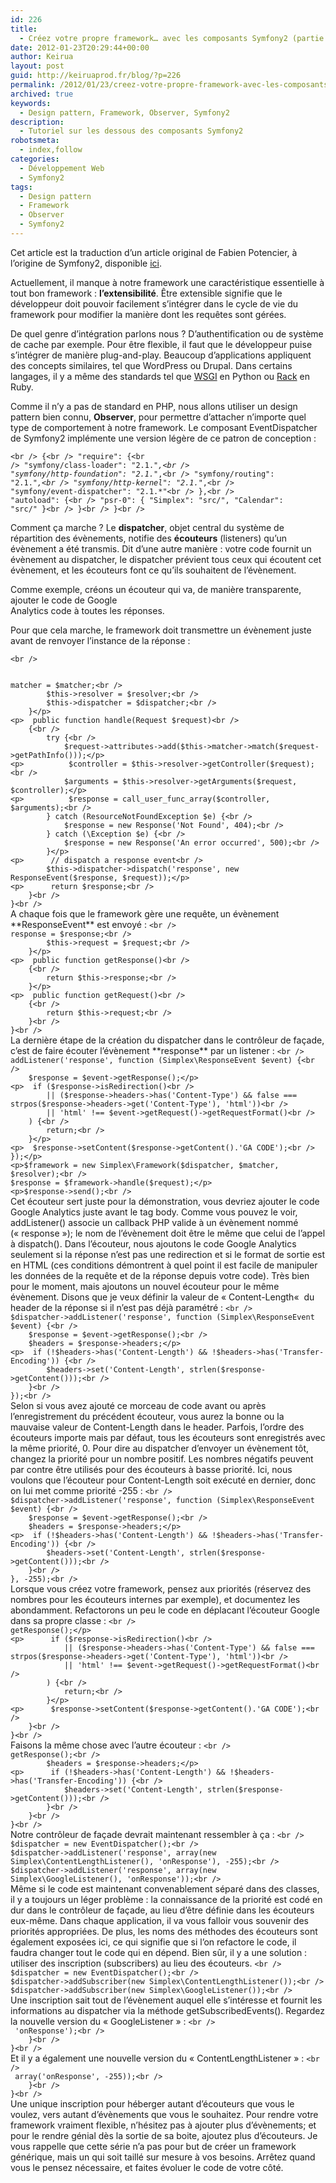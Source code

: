```yaml
---
id: 226
title:
  - Créez votre propre framework… avec les composants Symfony2 (partie 9)
date: 2012-01-23T20:29:44+00:00
author: Keirua
layout: post
guid: http://keiruaprod.fr/blog/?p=226
permalink: /2012/01/23/creez-votre-propre-framework-avec-les-composants-symfony2-partie-9/
archived: true
keywords:
  - Design pattern, Framework, Observer, Symfony2
description:
  - Tutoriel sur les dessous des composants Symfony2
robotsmeta:
  - index,follow
categories:
  - Développement Web
  - Symfony2
tags:
  - Design pattern
  - Framework
  - Observer
  - Symfony2
---
```

Cet article est la traduction d’un article original de Fabien Potencier, à l’origine de Symfony2, disponible [ici](http://fabien.potencier.org/article/58/create-your-own-framework-on-top-of-the-symfony2-components-part-9).

Actuellement, il manque à notre framework une caractéristique essentielle à tout bon framework : **l&rsquo;extensibilité**. Être extensible signifie que le développeur doit pouvoir facilement s&rsquo;intégrer dans le cycle de vie du framework pour modifier la manière dont les requêtes sont gérées.

De quel genre d&rsquo;intégration parlons nous ? D’authentification ou de système de cache par exemple. Pour être flexible, il faut que le développeur puise s&rsquo;intégrer de manière plug-and-play. Beaucoup d&rsquo;applications appliquent des concepts similaires, tel que WordPress ou Drupal. Dans certains langages, il y a même des standards tel que [WSGI](http://www.python.org/dev/peps/pep-0333/#middleware-components-that-play-both-sides) en Python ou [Rack](http://rack.rubyforge.org/) en Ruby.  
<!--more-->

  
Comme il n&rsquo;y a pas de standard en PHP, nous allons utiliser un design pattern bien connu, **Observer**, pour permettre d&rsquo;attacher n&rsquo;importe quel type de comportement à notre framework. Le composant EventDispatcher de Symfony2 implémente une version légère de ce patron de conception :

<code lang="javascript">&lt;br />
{&lt;br />
	"require": {&lt;br />
		"symfony/class-loader": "2.1.*",&lt;br />
		"symfony/http-foundation": "2.1.*",&lt;br />
		"symfony/routing": "2.1.*",&lt;br />
		"symfony/http-kernel": "2.1.*",&lt;br />
		"symfony/event-dispatcher": "2.1.*"&lt;br />
	},&lt;br />
	"autoload": {&lt;br />
		"psr-0": { "Simplex": "src/", "Calendar": "src/" }&lt;br />
	}&lt;br />
}&lt;br />
</code>

Comment ça marche ? Le **dispatcher**, objet central du système de répartition des évènements, notifie des **écouteurs** (listeners) qu&rsquo;un évènement a été transmis. Dit d&rsquo;une autre manière : votre code fournit un évènement au dispatcher, le dispatcher prévient tous ceux qui écoutent cet évènement, et les écouteurs font ce qu&rsquo;ils souhaitent de l&rsquo;évènement.

Comme exemple, créons un écouteur qui va, de manière transparente, ajouter le code de Google  
Analytics code à toutes les réponses.

Pour que cela marche, le framework doit transmettre un évènement juste avant de renvoyer l&rsquo;instance de la réponse :

<code lang="php">&lt;br />
<?php

// example.com/src/Simplex/Framework.php

namespace Simplex;

use Symfony\Component\HttpFoundation\Request;
use Symfony\Component\HttpFoundation\Response;
use Symfony\Component\Routing\Matcher\UrlMatcherInterface;
use Symfony\Component\Routing\Exception\ResourceNotFoundException;
use Symfony\Component\HttpKernel\Controller\ControllerResolverInterface;
use Symfony\Component\EventDispatcher\EventDispatcher;

class Framework
{
	protected $matcher;
	protected $resolver;
	protected $dispatcher;

	public function __construct(EventDispatcher $dispatcher, UrlMatcherInterface $matcher, ControllerResolverInterface $resolver)
	{
		$this->matcher = $matcher;&lt;br />
		$this->resolver = $resolver;&lt;br />
		$this->dispatcher = $dispatcher;&lt;br />
	}&lt;/p>
&lt;p>	public function handle(Request $request)&lt;br />
	{&lt;br />
		try {&lt;br />
			$request->attributes->add($this->matcher->match($request->getPathInfo()));&lt;/p>
&lt;p>			$controller = $this->resolver->getController($request);&lt;br />
			$arguments = $this->resolver->getArguments($request, $controller);&lt;/p>
&lt;p>			$response = call_user_func_array($controller, $arguments);&lt;br />
		} catch (ResourceNotFoundException $e) {&lt;br />
			$response = new Response('Not Found', 404);&lt;br />
		} catch (\Exception $e) {&lt;br />
			$response = new Response('An error occurred', 500);&lt;br />
		}&lt;/p>
&lt;p>		// dispatch a response event&lt;br />
		$this->dispatcher->dispatch('response', new ResponseEvent($response, $request));&lt;/p>
&lt;p>		return $response;&lt;br />
	}&lt;br />
}&lt;br />
</code>

A chaque fois que le framework gère une requête, un évènement **ResponseEvent** est envoyé :

<code lang="php">&lt;br />
<?php

// example.com/src/Simplex/ResponseEvent.php

namespace Simplex;

use Symfony\Component\HttpFoundation\Request;
use Symfony\Component\HttpFoundation\Response;
use Symfony\Component\EventDispatcher\Event;

class ResponseEvent extends Event
{
	private $request;
	private $response;

	public function __construct(Response $response, Request $request)
	{
		$this->response = $response;&lt;br />
		$this->request = $request;&lt;br />
	}&lt;/p>
&lt;p>	public function getResponse()&lt;br />
	{&lt;br />
		return $this->response;&lt;br />
	}&lt;/p>
&lt;p>	public function getRequest()&lt;br />
	{&lt;br />
		return $this->request;&lt;br />
	}&lt;br />
}&lt;br />
</code>

La dernière étape de la création du dispatcher dans le contrôleur de façade, c&rsquo;est de faire écouter l&rsquo;évènement **response** par un listener :

<code lang="php">&lt;br />
<?php

// example.com/web/front.php

require_once __DIR__.'/../vendor/.composer/autoload.php';

// ...

use Symfony\Component\EventDispatcher\EventDispatcher;

$dispatcher = new EventDispatcher();
$dispatcher->addListener('response', function (Simplex\ResponseEvent $event) {&lt;br />
	$response = $event->getResponse();&lt;/p>
&lt;p>	if ($response->isRedirection()&lt;br />
		|| ($response->headers->has('Content-Type') && false === strpos($response->headers->get('Content-Type'), 'html'))&lt;br />
		|| 'html' !== $event->getRequest()->getRequestFormat()&lt;br />
	) {&lt;br />
		return;&lt;br />
	}&lt;/p>
&lt;p>	$response->setContent($response->getContent().'GA CODE');&lt;br />
});&lt;/p>
&lt;p>$framework = new Simplex\Framework($dispatcher, $matcher, $resolver);&lt;br />
$response = $framework->handle($request);&lt;/p>
&lt;p>$response->send();&lt;br />
</code>

Cet écouteur sert juste pour la démonstration, vous devriez ajouter le code Google Analytics juste avant le tag body.

Comme vous pouvez le voir, addListener() associe un callback PHP valide à un évènement nommé (« response »); le nom de l&rsquo;évènement doit être le même que celui de l&rsquo;appel à dispatch().

Dans l&rsquo;écouteur, nous ajoutons le code Google Analytics seulement si la réponse n&rsquo;est pas une redirection et si le format de sortie est en HTML (ces conditions démontrent à quel point il est facile de manipuler les données de la requête et de la réponse depuis votre code).

Très bien pour le moment, mais ajoutons un nouvel écouteur pour le même évènement. Disons que je veux définir la valeur de « Content-Length«  du header de la réponse si il n&rsquo;est pas déjà paramétré :

<code lang="php">&lt;br />
$dispatcher->addListener('response', function (Simplex\ResponseEvent $event) {&lt;br />
	$response = $event->getResponse();&lt;br />
	$headers = $response->headers;&lt;/p>
&lt;p>	if (!$headers->has('Content-Length') && !$headers->has('Transfer-Encoding')) {&lt;br />
		$headers->set('Content-Length', strlen($response->getContent()));&lt;br />
	}&lt;br />
});&lt;br />
</code>

Selon si vous avez ajouté ce morceau de code avant ou après l&rsquo;enregistrement du précédent écouteur, vous aurez la bonne ou la mauvaise valeur de Content-Length dans le header. Parfois, l&rsquo;ordre des écouteurs importe mais par défaut, tous les écouteurs sont enregistrés avec la même priorité, 0. Pour dire au dispatcher d&rsquo;envoyer un évènement tôt, changez la priorité pour un nombre positif. Les nombres négatifs peuvent par contre être utilisés pour des écouteurs à basse priorité. Ici, nous voulons que l&rsquo;écouteur pour Content-Length soit exécuté en dernier, donc on lui met comme priorité -255 :

<code lang="php">&lt;br />
$dispatcher->addListener('response', function (Simplex\ResponseEvent $event) {&lt;br />
	$response = $event->getResponse();&lt;br />
	$headers = $response->headers;&lt;/p>
&lt;p>	if (!$headers->has('Content-Length') && !$headers->has('Transfer-Encoding')) {&lt;br />
		$headers->set('Content-Length', strlen($response->getContent()));&lt;br />
	}&lt;br />
}, -255);&lt;br />
</code>

Lorsque vous créez votre framework, pensez aux priorités (réservez des nombres pour les écouteurs internes par exemple), et documentez les abondamment.

Refactorons un peu le code en déplacant l&rsquo;écouteur Google dans sa propre classe :

<code lang="php">&lt;br />
<?php

// example.com/src/Simplex/GoogleListener.php

namespace Simplex;

class GoogleListener
{
	public function onResponse(ResponseEvent $event)
	{
		$response = $event->getResponse();&lt;/p>
&lt;p>		if ($response->isRedirection()&lt;br />
			|| ($response->headers->has('Content-Type') && false === strpos($response->headers->get('Content-Type'), 'html'))&lt;br />
			|| 'html' !== $event->getRequest()->getRequestFormat()&lt;br />
		) {&lt;br />
			return;&lt;br />
		}&lt;/p>
&lt;p>		$response->setContent($response->getContent().'GA CODE');&lt;br />
	}&lt;br />
}&lt;br />
</code>

Faisons la même chose avec l&rsquo;autre écouteur :

<code lang="php">&lt;br />
<?php

// example.com/src/Simplex/ContentLengthListener.php

namespace Simplex;

class ContentLengthListener
{
	public function onResponse(ResponseEvent $event)
	{
		$response = $event->getResponse();&lt;br />
		$headers = $response->headers;&lt;/p>
&lt;p>		if (!$headers->has('Content-Length') && !$headers->has('Transfer-Encoding')) {&lt;br />
			$headers->set('Content-Length', strlen($response->getContent()));&lt;br />
		}&lt;br />
	}&lt;br />
}&lt;br />
</code>

Notre contrôleur de façade devrait maintenant ressembler à ça :

<code lang="php">&lt;br />
$dispatcher = new EventDispatcher();&lt;br />
$dispatcher->addListener('response', array(new Simplex\ContentLengthListener(), 'onResponse'), -255);&lt;br />
$dispatcher->addListener('response', array(new Simplex\GoogleListener(), 'onResponse'));&lt;br />
</code>

Même si le code est maintenant convenablement séparé dans des classes, il y a toujours un léger problème : la connaissance de la priorité est codé en dur dans le contrôleur de façade, au lieu d&rsquo;être définie dans les écouteurs eux-même. Dans chaque application, il va vous falloir vous souvenir des priorités appropriées. De plus, les noms des méthodes des écouteurs sont également exposées ici, ce qui signifie que si l&rsquo;on refactore le code, il faudra changer tout le code qui en dépend. Bien sûr, il y a une solution : utiliser des inscription (subscribers) au lieu des écouteurs.

<code lang="php">&lt;br />
$dispatcher = new EventDispatcher();&lt;br />
$dispatcher->addSubscriber(new Simplex\ContentLengthListener());&lt;br />
$dispatcher->addSubscriber(new Simplex\GoogleListener());&lt;br />
</code>

Une inscription sait tout de l&rsquo;évènement auquel elle s&rsquo;intéresse et fournit les informations au dispatcher via la méthode getSubscribedEvents(). Regardez la nouvelle version du « GoogleListener » :

<code lang="php">&lt;br />
<?php

// example.com/src/Simplex/GoogleListener.php

namespace Simplex;

use Symfony\Component\EventDispatcher\EventSubscriberInterface;

class GoogleListener implements EventSubscriberInterface
{
	// ...

	public static function getSubscribedEvents()
	{
		return array('response' => 'onResponse');&lt;br />
	}&lt;br />
}&lt;br />
</code>

Et il y a également une nouvelle version du « ContentLengthListener » :  
<code lang="php">&lt;br />
<?php

// example.com/src/Simplex/ContentLengthListener.php

namespace Simplex;

use Symfony\Component\EventDispatcher\EventSubscriberInterface;

class ContentLengthListener implements EventSubscriberInterface
{
	// ...

	public static function getSubscribedEvents()
	{
		return array('response' => array('onResponse', -255));&lt;br />
	}&lt;br />
}&lt;br />
</code>

Une unique inscription pour héberger autant d&rsquo;écouteurs que vous le voulez, vers autant d&rsquo;évènements que vous le souhaitez.

Pour rendre votre framework vraiment flexible, n&rsquo;hésitez pas à ajouter plus d&rsquo;évènements; et pour le rendre génial dès la sortie de sa boite, ajoutez plus d&rsquo;écouteurs. Je vous rappelle que cette série n&rsquo;a pas pour but de créer un framework générique, mais un qui soit taillé sur mesure à vos besoins. Arrêtez quand vous le pensez nécessaire, et faites évoluer le code de votre côté.